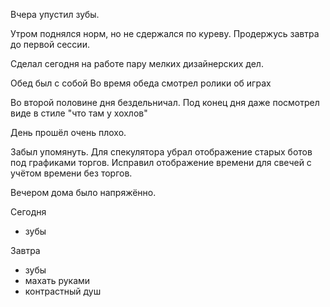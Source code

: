 Вчера упустил зубы.

Утром поднялся норм, но не сдержался по куреву.
Продержусь завтра до первой сессии.

Сделал сегодня на работе пару мелких дизайнерских дел.

Обед был с собой
Во время обеда смотрел ролики об играх

Во второй половине дня бездельничал. Под конец дня даже посмотрел виде в стиле "что там у хохлов"

День прошёл очень плохо.

Забыл упомянуть.
Для спекулятора убрал отображение старых ботов под графиками торгов.
Исправил отображение времени для свечей с учётом времени без торгов.

Вечером дома было напряжённо.

Сегодня
  - зубы

Завтра
  - зубы
  - махать руками
  - контрастный душ